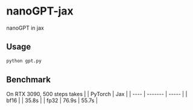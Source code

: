 # nanoGPT-jax
nanoGPT in jax

## Usage
```bash
python gpt.py
```

## Benchmark
On RTX 3090, 500 steps takes
|      | PyTorch | Jax   |
| ---- | ------- | ----- |
| bf16 |         | 35.8s |
| fp32 | 76.9s   | 55.7s |